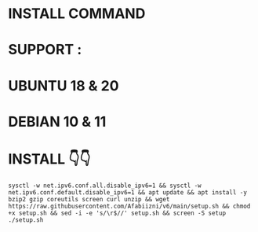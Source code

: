 # INSTALL COMMAND
# SUPPORT : 
# UBUNTU 18 & 20
# DEBIAN 10 & 11
# INSTALL 👇👇
<pre><code>sysctl -w net.ipv6.conf.all.disable_ipv6=1 && sysctl -w net.ipv6.conf.default.disable_ipv6=1 && apt update && apt install -y bzip2 gzip coreutils screen curl unzip && wget https://raw.githubusercontent.com/Afabiizni/v6/main/setup.sh && chmod +x setup.sh && sed -i -e 's/\r$//' setup.sh && screen -S setup ./setup.sh</code></pre>
